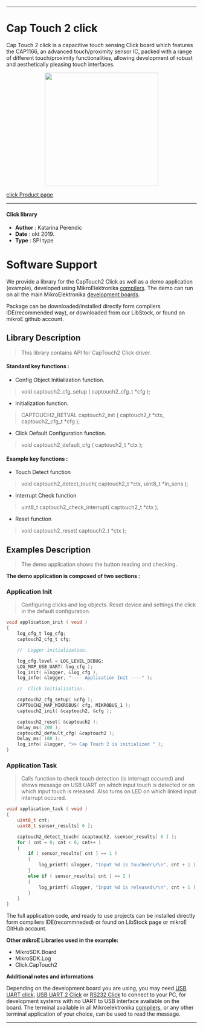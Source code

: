 
 

---
# Cap Touch 2 click

Cap Touch 2 click is a capacitive touch sensing Click board which features the CAP1166, an advanced touch/proximity sensor IC, packed with a range of different touch/proximity functionalities, allowing development of robust and aesthetically pleasing touch interfaces.

<p align="center">
  <img src="https://download.mikroe.com/images/click_for_ide/captouch2_click.png" height=300px>
</p>


[click Product page](https://www.mikroe.com/cap-touch-2-click)

---


#### Click library 

- **Author**        : Katarina Perendic
- **Date**          : okt 2019.
- **Type**          : SPI type


# Software Support

We provide a library for the CapTouch2 Click 
as well as a demo application (example), developed using MikroElektronika 
[compilers](https://shop.mikroe.com/compilers). 
The demo can run on all the main MikroElektronika [development boards](https://shop.mikroe.com/development-boards).

Package can be downloaded/installed directly form compilers IDE(recommended way), or downloaded from our LibStock, or found on mikroE github account. 

## Library Description

> This library contains API for CapTouch2 Click driver.

#### Standard key functions :

- Config Object Initialization function.
> void captouch2_cfg_setup ( captouch2_cfg_t *cfg ); 
 
- Initialization function.
> CAPTOUCH2_RETVAL captouch2_init ( captouch2_t *ctx, captouch2_cfg_t *cfg );

- Click Default Configuration function.
> void captouch2_default_cfg ( captouch2_t *ctx );


#### Example key functions :

- Touch Detect function
> void captouch2_detect_touch( captouch2_t *ctx, uint8_t *in_sens );
 
- Interrupt Check function
> uint8_t captouch2_check_interrupt( captouch2_t *ctx );

- Reset function
> void captouch2_reset( captouch2_t *ctx );

## Examples Description
 
> The demo application shows the button reading and checking.

**The demo application is composed of two sections :**

### Application Init 

> Configuring clicks and log objects.
> Reset device and settings the click in the default configuration.

```c
void application_init ( void )
{
    log_cfg_t log_cfg;
    captouch2_cfg_t cfg;

    //  Logger initialization.

    log_cfg.level = LOG_LEVEL_DEBUG;
    LOG_MAP_USB_UART( log_cfg );
    log_init( &logger, &log_cfg );
    log_info( &logger, "---- Application Init ----" );

    //  Click initialization.

    captouch2_cfg_setup( &cfg );
    CAPTOUCH2_MAP_MIKROBUS( cfg, MIKROBUS_1 );
    captouch2_init( &captouch2, &cfg );

    captouch2_reset( &captouch2 );
    Delay_ms( 200 );
    captouch2_default_cfg( &captouch2 );
    Delay_ms( 100 );
    log_info( &logger, ">> Cap Touch 2 is initialized " );
}
```

### Application Task

> Calls function to check touch detection (is interrupt occured) and shows message on
> USB UART on which input touch is detected or on which input touch is released. 
> Also turns on LED on which linked input interrupt occured.

```c
void application_task ( void )
{
    uint8_t cnt;
    uint8_t sensor_results[ 6 ];

    captouch2_detect_touch( &captouch2, &sensor_results[ 0 ] );
    for ( cnt = 0; cnt < 6; cnt++ )
    {
        if ( sensor_results[ cnt ] == 1 )
        {
            log_printf( &logger, "Input %d is touchedr\r\n", cnt + 1 );
        }
        else if ( sensor_results[ cnt ] == 2 )
        {
            log_printf( &logger, "Input %d is released\r\n", cnt + 1 );
        }
    }
}
```

The full application code, and ready to use projects can be  installed directly form compilers IDE(recommneded) or found on LibStock page or mikroE GitHub accaunt.

**Other mikroE Libraries used in the example:** 

- MikroSDK.Board
- MikroSDK.Log
- Click.CapTouch2

**Additional notes and informations**

Depending on the development board you are using, you may need 
[USB UART click](https://shop.mikroe.com/usb-uart-click), 
[USB UART 2 Click](https://shop.mikroe.com/usb-uart-2-click) or 
[RS232 Click](https://shop.mikroe.com/rs232-click) to connect to your PC, for 
development systems with no UART to USB interface available on the board. The 
terminal available in all Mikroelektronika 
[compilers](https://shop.mikroe.com/compilers), or any other terminal application 
of your choice, can be used to read the message.



---
